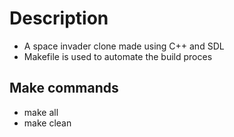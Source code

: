 # Description
* A space invader clone made using C++ and SDL
* Makefile is used to automate the build proces

## Make commands
* make all
* make clean
